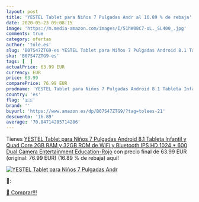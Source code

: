 ```yaml
---
layout: post
title: 'YESTEL Tablet para Niños 7 Pulgadas Andr al 16.89 % de rebaja'
date: 2020-05-23 09:08:15
image: 'https://m.media-amazon.com/images/I/51hW08C7-oL._SL400_.jpg'
comments: true
category: ofertas
author: 'tole.es'
slug: 'B07S47ZTG9-es YESTEL Tablet para Niños 7 Pulgadas Android 8.1 Tableta...'
sku: 'B07S47ZTG9-es'
tags: [  ]
actualPrice: 63.99 EUR
currency: EUR
price: 63.99
comparePrice: 76.99 EUR
prodname: 'YESTEL Tablet para Niños 7 Pulgadas Android 8.1 Tableta Infantil y Quad Core 2GB RAM y  32GB ROM de WiFi y Bluetooth IPS HD 1024 * 600 Dual Camera Entertainment Education-Rojo'
country: 'es'
flag: '🇪🇸'
brand: ''
buyurl: 'https://www.amazon.es/dp/B07S47ZTG9/?tag=tolees-21'
descuento: '16.89'
average: '70.84714285714286'
---
```


Tienes [YESTEL Tablet para Niños 7 Pulgadas Android 8.1 Tableta Infantil y Quad Core 2GB RAM y  32GB ROM de WiFi y Bluetooth IPS HD 1024 * 600 Dual Camera Entertainment Education-Rojo](https://www.amazon.es/dp/B07S47ZTG9/?tag=tolees-21) con precio final de  63.99 EUR (original: 76.99 EUR) (16.89 %  de rebaja) aqui!

[![YESTEL Tablet para Niños 7 Pulgadas Andr](https://m.media-amazon.com/images/I/51hW08C7-oL._SL400_.jpg)](https://www.amazon.es/dp/B07S47ZTG9/?tag=tolees-21)

🔎:


[🛒 Comprar!!!](https://www.amazon.es/dp/B07S47ZTG9/?tag=tolees-21)
